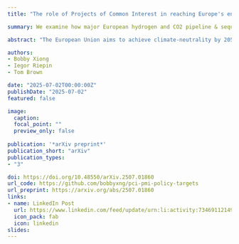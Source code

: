 ```yaml
---
title: "The role of Projects of Common Interest in reaching Europe's energy policy targets"

summary: We examine how major European hydrogen and CO2 pipeline & sequestration Projects of Common and Mutual Interest support climate goals and calculate the costs of delaying these infrastructure investments.

abstract: "The European Union aims to achieve climate-neutrality by 2050, with interim 2030 targets including 55% greenhouse gas emissions reduction compared to 1990 levels, 10 Mt p.a. of a domestic green H2 production, and 50 Mt p.a. of domestic CO2 injection capacity. To support these targets, Projects of Common and Mutual Interest (PCI-PMI) - large infrastructure projects for electricity, hydrogen and CO2 transport, and storage - have been identified by the European Commission. This study focuses on PCI-PMI projects related to hydrogen and carbon value chains, assessing their long-term system value and the impact of pipeline delays and shifting policy targets using the sector-coupled energy system model PyPSA-Eur. Our study shows that PCI-PMI projects enable a more cost-effective transition to a net-zero energy system compared to scenarios without any pipeline expansion. Hydrogen pipelines help distribute affordable green hydrogen from renewable-rich regions in the north and southwest to high-demand areas in central Europe, while CO2 pipelines link major industrial emitters with offshore storage sites. Although these projects are not essential in 2030, they begin to significantly reduce annual system costs by more than EUR 26 billion from 2040 onward. Delaying implementation beyond 2040 could increase system costs by up to EUR 24.2 billion per year, depending on the extent of additional infrastructure development. Moreover, our results show that PCI-PMI projects reduce the need for excess wind and solar capacity and lower reliance on individual CO2 removal technologies, such as Direct Air Capture, by 13 to 136 Mt annually, depending on the build-out scenario."

authors:
- Bobby Xiong
- Iegor Riepin
- Tom Brown

date: "2025-07-02T00:00:00Z"
publishDate: "2025-07-02"
featured: false

image:
  caption: 
  focal_point: ""
  preview_only: false
  
publication: '*arXiv preprint*'
publication_short: "arXiv"
publication_types:
- "3"

doi: https://doi.org/10.48550/arXiv.2507.01860
url_code: https://github.com/bobbyxng/pci-pmi-policy-targets
url_preprint: https://arxiv.org/abs/2507.01860
links:
- name: LinkedIn Post
  url: https://www.linkedin.com/feed/update/urn:li:activity:7346911214947479552/
  icon_pack: fab
  icon: linkedin
slides:
---
```

